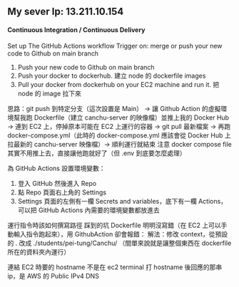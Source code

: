 ## My sever Ip: 13.211.10.154

#### Continuous Integration / Continuous Delivery

Set up The GitHub Actions workflow
Trigger on: merge or push your new code to Github on main branch

1. Push your new code to Github on main branch
1. Push your docker to dockerhub.
   建立 node 的 dockerfile images
1. Pull your docker from dockerhub on your EC2 machine and run it.
   把 node 的 image 拉下來

思路：git push 到特定分支（這次設置是 Main） -> 讓 Github Action 的虛擬環境幫我跑 Dockerfile（建立 canchu-server 的映像檔）並推上我的 Docker Hub -> 連到 EC2 上，停掉原本可能在 EC2 上運行的容器 -> git pull 最新檔案 -> 再跑 docker-compose.yml（此時的 docker-compose.yml 應該會從 Docker Hub 上拉最新的 canchu-server 映像檔）-> 順利運行就結束
注意 docker compose file 其實不用推上去，直接讓他跑就好了（但 .env 到底要怎麼處理）

為 GitHub Actions 設置環境變數：

1. 登入 GitHub 然後進入 Repo
1. 點 Repo 頁面右上角的 Settings
1. Settings 頁面的左側有一欄 Secrets and variables，底下有一欄 Actions，可以把 GitHub Actions 內需要的環境變數都放進去

運行指令時該如何撰寫路徑
踩到的坑
Dockerfile 明明沒寫錯（在 EC2 上可以手動輸入指令跑起來），用 GithubAction 卻會報錯：
解法：修改 context，從預設的 . 改成 ./students/pei-tung/Canchu/ （間單來說就是讓整個東西在 dockerfile 所在的資料夾內運行）

連結 EC2 時要的 hostname 不是在 ec2 terminal 打 hostname 後回應的那串 ip，是 AWS 的 Public IPv4 DNS
